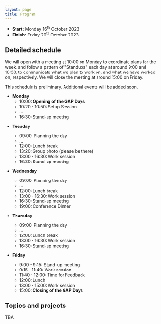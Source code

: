 ```yaml
---
layout: page
title: Program
---
```



* __Start:__ Monday 16<sup>th</sup> October 2023 <!-- , 9:00 UTC -->
* __Finish:__ Friday 20<sup>th</sup> October 2023

## Detailed schedule

We will open with a meeting at 10:00 on Monday to coordinate plans for the week,
and follow a pattern of "Standups" each day at around 9:00 and 16:30, to
communicate what we plan to work on, and what we have worked on, respectively.
We will close the meeting at around 15:00 on Friday.

This schedule is preliminary. Additional events will be added soon.


- **Monday**
  - 10:00: **Opening of the GAP Days**
  - 10:20 - 10:50: Setup Session
  - ...
  - 16:30: Stand-up meeting
<!--   - 20:00: Get-together at TODO -->

- **Tuesday**
  - 09:00: Planning the day
  - ...
  - 12:00: Lunch break
  - 13:20: Group photo (please be there)
  - 13:00 - 16:30: Work session
  - 16:30: Stand-up meeting

- **Wednesday**
  - 09:00: Planning the day
  - ...
  - 12:00: Lunch break
  - 13:00 - 16:30: Work session
  - 16:30: Stand-up meeting
  - 19:00: Conference Dinner

- **Thursday**
  - 09:00: Planning the day
  - ...
  - 12:00: Lunch break
  - 13:00 - 16:30: Work session
  - 16:30: Stand-up meeting

- **Friday**
  - 9:00 - 9:15: Stand-up meeting
  - 9:15 - 11:40: Work session
  - 11:40 - 12:00: Time for Feedback
  - 12:00: Lunch 
  - 13:00 - 15:00: Work session
  - 15:00: **Closing of the GAP Days**


## Topics and projects

TBA
